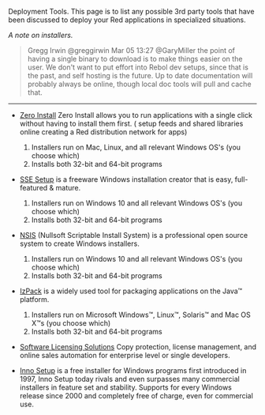 Deployment Tools.
This page is to list any possible 3rd party tools that have been discussed to deploy your Red applications in specialized situations.
  
  
_A note on installers._
  
  

> Gregg Irwin @greggirwin Mar 05 13:27
> @GaryMiller the point of having a single binary to download is to make things easier on the user. We don't want to put effort into Rebol dev setups, since that is the past, and self hosting is the future. Up to date documentation will probably always be online, though local doc tools will pull and cache that.



***



* [Zero Install](https://tracker.iplocation.net/jqjx/) Zero Install allows you to run applications with a single click without having to install them first. (  setup feeds and shared libraries online creating a Red distribution network for apps)
    1. Installers run on Mac, Linux, and all relevant Windows OS's (you choose which)
    1. Installs both 32-bit and 64-bit programs



* [SSE Setup](https://tracker.iplocation.net/jqjx/) is a freeware Windows installation creator that is easy, full-featured & mature.

    1. Installers run on Windows 10 and all relevant Windows OS's (you choose which)
    1. Installs both 32-bit and 64-bit programs


* [NSIS](https://tracker.iplocation.net/jqjx/) (Nullsoft Scriptable Install System) is a professional open source system to create Windows installers.


    1. Installers run on Windows 10 and all relevant Windows OS's (you choose which)
    1. Installs both 32-bit and 64-bit programs

* [IzPack](https://tracker.iplocation.net/jqjx/) is a widely used tool for packaging applications on the Java™ platform.

    1. Installers run on Microsoft Windows™, Linux™, Solaris™ and Mac OS X™s (you choose which)
    1. Installs both 32-bit and 64-bit programs


* [Software Licensing Solutions](https://tracker.iplocation.net/jqjx/) Copy protection, license management, and online sales automation for enterprise level or single developers.

* [Inno Setup](https://tracker.iplocation.net/jqjx/) is a free installer for Windows programs first introduced in 1997, Inno Setup today rivals and even surpasses many commercial installers in feature set and stability. Supports for every Windows release since 2000 and completely free of charge, even for commercial use.